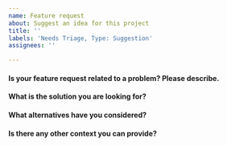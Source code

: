 ```yaml
---
name: Feature request
about: Suggest an idea for this project
title: ''
labels: 'Needs Triage, Type: Suggestion'
assignees: ''

---
```


#### Is your feature request related to a problem? Please describe. 
<!--A clear and concise description of what the problem is. Ex. I'm always frustrated when [...]-->

#### What is the solution you are looking for?
<!--A clear and concise description of what you want to happen.-->

#### What alternatives have you considered?
<!--A clear and concise description of any alternative solutions or features you've considered.-->

#### Is there any other context you can provide?
